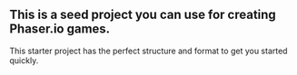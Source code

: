 ## This is a seed project you can use for creating Phaser.io games.

This starter project has the perfect structure and format to get you started quickly.
